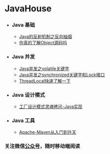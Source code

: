 # JavaHouse


- ### Java 基础
    - [Java的反射机制之反向抽烟](/Java基础/Java的反射机制之反向抽烟.md)
    - [你真的了解Object源码吗](/Java并发/你真的了解Object源码吗.md)
    
- ### Java 并发
    - [Java并发之volatile关键字](/Java并发/Java并发之volatile关键字.md)  
    - [Java并发之synchronized关键字和Lock接口](/Java并发/Java并发之synchronized关键字和Lock接口.md)  
    - [ThreadLocal快速了解一下](/Java并发/ThreadLocal快速了解一下.md) 
    
 - ### Java 设计模式
    - [工厂设计模式灵魂拷问-Java实现](/设计模式/工厂设计模式灵魂拷问-Java实现.md)
    
 - ### Java 工具
    - [Apache-Maven从入门到升天](/Java工具/Apache-Maven从入门到升天.md)

### 关注微信[公众号](/Java并发/公众号.jpg)，随时移动端阅读
